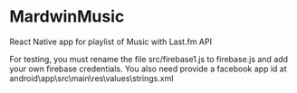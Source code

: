 # MardwinMusic
React Native app for playlist of Music with Last.fm API

For testing, you must rename the file src/firebase1.js to firebase.js and add your own firebase credentials.
You also need provide a facebook app id at android\app\src\main\res\values\strings.xml
